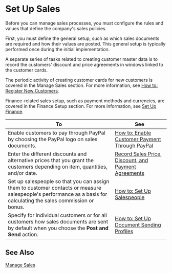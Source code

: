 <properties
                pageTitle="Set Up Sales| Project “Madeira”"
                description="Set Up Sales"
                services=""
                documentationCenter="Madeira"
                authors="sgroespe"/>

# Set Up Sales

Before you can manage sales processes, you must configure the rules and values that define the company's sales policies.

First, you must define the general setup, such as which sales documents are required and how their values are posted. This general setup is typically performed once during the initial implementation.

A separate series of tasks related to creating customer master data is to record the customers' discount and price agreements in windows linked to the customer cards.

The periodic activity of creating customer cards for new customers is covered in the Manage Sales section. For more information, see [How to: Register New Customers](sales-how-register-new-customers.md).

Finance-related sales setup, such as payment methods and currencies, are covered in the Finance Setup section. For more information, see [Set Up Finance](finance-setup-finance.md).

|To                                                                  | See                      |
|---------------------------------------------------------------------|--------------------------|
|Enable customers to pay through PayPal by choosing the PayPal logo on sales documents.|[How to: Enable Customer Payment Through PayPal](sales-how-enable-customer-payments-paypal.md)|
|Enter the different discounts and alternative prices that you grant the customers depending on item, quantities, and/or date.|[Record Sales Price, Discount, and Payment Agreements](sales-how-record-sales-price-discount-payment-agreements.md)|
|Set up salespeople so that you can assign them to customer contacts or measure salespeople's performance as a basis for calculating the sales commission or bonus.|[How to: Set Up Salespeople](sales-how-setup-salespeople.md)|
|Specify for individual customers or for all customers how sales documents are sent by default when you choose the **Post and Send** action.|[How to: Set Up Document Sending Profiles](sales-how-setup-document-send-profiles.md)|

## See Also  
[Manage Sales](sales-manage-sales.md)
